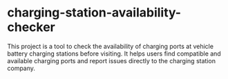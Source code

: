 # charging-station-availability-checker
This project is a tool to check the availability of charging ports at vehicle battery charging stations before visiting. It helps users find compatible and available charging ports and report issues directly to the charging station company.
